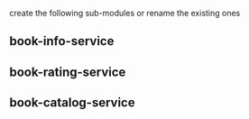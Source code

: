 create the following sub-modules or rename the existing ones

## book-info-service

## book-rating-service

## book-catalog-service 
